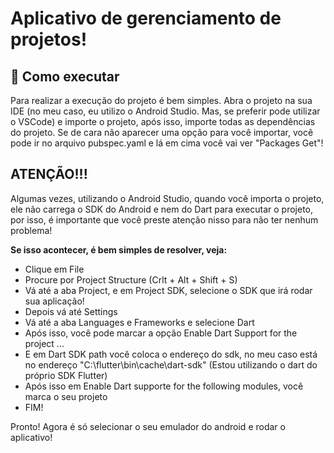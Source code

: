 <h1> Aplicativo de gerenciamento de projetos! </h1>

## 🤔 Como executar

<p>
Para realizar a execução do projeto é bem simples. Abra o projeto na sua IDE (no meu caso, eu utilizo o Android Studio. Mas, se preferir pode utilizar o VSCode) e importe o projeto, após isso, importe todas as dependências do projeto. Se de cara não aparecer uma opção para você importar, você pode ir no arquivo pubspec.yaml e lá em cima você vai ver "Packages Get"!<br>
</p>

## ATENÇÃO!!!

<p>
 Algumas vezes, utilizando o Android Studio, quando você importa o projeto, ele não carrega o SDK do Android e nem do Dart para executar o projeto, por isso, é importante que você preste atenção nisso para não ter nenhum problema! <br>
  
 <strong>Se isso acontecer, é bem simples de resolver, veja:</strong>
 * Clique em File
 * Procure por Project Structure (Crlt + Alt + Shift + S)
 * Vá até a aba Project, e em Project SDK, selecione o SDK que irá rodar sua aplicação!
 * Depois vá até Settings
 * Vá até a aba Languages e Frameworks e selecione Dart
 * Após isso, você pode marcar a opção Enable Dart Support for the project ...
 * E em Dart SDK path você coloca o endereço do sdk, no meu caso está no endereço "C:\flutter\bin\cache\dart-sdk" (Estou utilizando o dart do próprio SDK Flutter)
 * Após isso em Enable Dart supporte for the following modules, você marca o seu projeto
 * FIM!
</p>

<p>
  Pronto! Agora é só selecionar o seu emulador do android e rodar o aplicativo!
</p>
